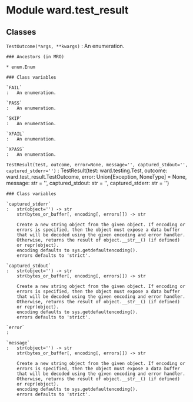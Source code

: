 Module ward.test_result
=======================

Classes
-------

`TestOutcome(*args, **kwargs)`
:   An enumeration.

    ### Ancestors (in MRO)

    * enum.Enum

    ### Class variables

    `FAIL`
    :   An enumeration.

    `PASS`
    :   An enumeration.

    `SKIP`
    :   An enumeration.

    `XFAIL`
    :   An enumeration.

    `XPASS`
    :   An enumeration.

`TestResult(test, outcome, error=None, message='', captured_stdout='', captured_stderr='')`
:   TestResult(test: ward.testing.Test, outcome: ward.test_result.TestOutcome, error: Union[Exception, NoneType] = None, message: str = '', captured_stdout: str = '', captured_stderr: str = '')

    ### Class variables

    `captured_stderr`
    :   str(object='') -> str
        str(bytes_or_buffer[, encoding[, errors]]) -> str
        
        Create a new string object from the given object. If encoding or
        errors is specified, then the object must expose a data buffer
        that will be decoded using the given encoding and error handler.
        Otherwise, returns the result of object.__str__() (if defined)
        or repr(object).
        encoding defaults to sys.getdefaultencoding().
        errors defaults to 'strict'.

    `captured_stdout`
    :   str(object='') -> str
        str(bytes_or_buffer[, encoding[, errors]]) -> str
        
        Create a new string object from the given object. If encoding or
        errors is specified, then the object must expose a data buffer
        that will be decoded using the given encoding and error handler.
        Otherwise, returns the result of object.__str__() (if defined)
        or repr(object).
        encoding defaults to sys.getdefaultencoding().
        errors defaults to 'strict'.

    `error`
    :

    `message`
    :   str(object='') -> str
        str(bytes_or_buffer[, encoding[, errors]]) -> str
        
        Create a new string object from the given object. If encoding or
        errors is specified, then the object must expose a data buffer
        that will be decoded using the given encoding and error handler.
        Otherwise, returns the result of object.__str__() (if defined)
        or repr(object).
        encoding defaults to sys.getdefaultencoding().
        errors defaults to 'strict'.
